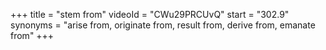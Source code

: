 +++
title = "stem from"
videoId = "CWu29PRCUvQ"
start = "302.9"
synonyms = "arise from, originate from, result from, derive from, emanate from"
+++

